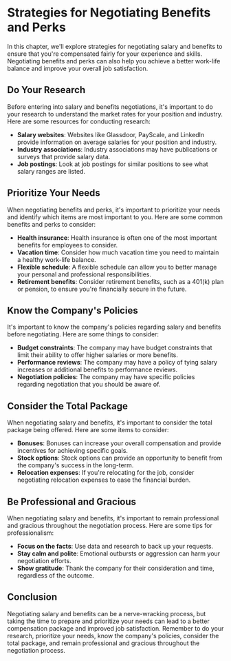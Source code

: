 Strategies for Negotiating Benefits and Perks
==========================================================================================

In this chapter, we'll explore strategies for negotiating salary and benefits to ensure that you're compensated fairly for your experience and skills. Negotiating benefits and perks can also help you achieve a better work-life balance and improve your overall job satisfaction.

Do Your Research
----------------

Before entering into salary and benefits negotiations, it's important to do your research to understand the market rates for your position and industry. Here are some resources for conducting research:

* **Salary websites**: Websites like Glassdoor, PayScale, and LinkedIn provide information on average salaries for your position and industry.
* **Industry associations**: Industry associations may have publications or surveys that provide salary data.
* **Job postings**: Look at job postings for similar positions to see what salary ranges are listed.

Prioritize Your Needs
---------------------

When negotiating benefits and perks, it's important to prioritize your needs and identify which items are most important to you. Here are some common benefits and perks to consider:

* **Health insurance**: Health insurance is often one of the most important benefits for employees to consider.
* **Vacation time**: Consider how much vacation time you need to maintain a healthy work-life balance.
* **Flexible schedule**: A flexible schedule can allow you to better manage your personal and professional responsibilities.
* **Retirement benefits**: Consider retirement benefits, such as a 401(k) plan or pension, to ensure you're financially secure in the future.

Know the Company's Policies
---------------------------

It's important to know the company's policies regarding salary and benefits before negotiating. Here are some things to consider:

* **Budget constraints**: The company may have budget constraints that limit their ability to offer higher salaries or more benefits.
* **Performance reviews**: The company may have a policy of tying salary increases or additional benefits to performance reviews.
* **Negotiation policies**: The company may have specific policies regarding negotiation that you should be aware of.

Consider the Total Package
--------------------------

When negotiating salary and benefits, it's important to consider the total package being offered. Here are some items to consider:

* **Bonuses**: Bonuses can increase your overall compensation and provide incentives for achieving specific goals.
* **Stock options**: Stock options can provide an opportunity to benefit from the company's success in the long-term.
* **Relocation expenses**: If you're relocating for the job, consider negotiating relocation expenses to ease the financial burden.

Be Professional and Gracious
----------------------------

When negotiating salary and benefits, it's important to remain professional and gracious throughout the negotiation process. Here are some tips for professionalism:

* **Focus on the facts**: Use data and research to back up your requests.
* **Stay calm and polite**: Emotional outbursts or aggression can harm your negotiation efforts.
* **Show gratitude**: Thank the company for their consideration and time, regardless of the outcome.

Conclusion
----------

Negotiating salary and benefits can be a nerve-wracking process, but taking the time to prepare and prioritize your needs can lead to a better compensation package and improved job satisfaction. Remember to do your research, prioritize your needs, know the company's policies, consider the total package, and remain professional and gracious throughout the negotiation process.
